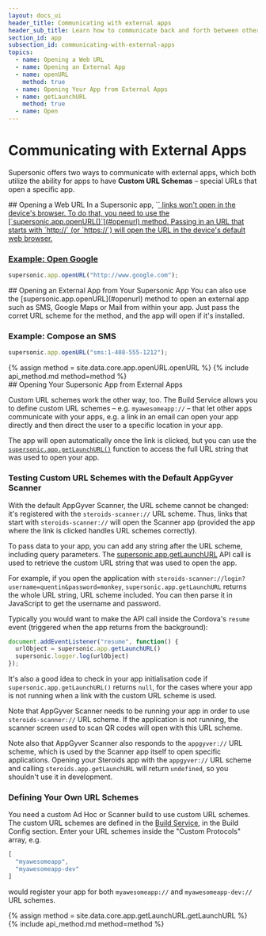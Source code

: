 ```yaml
---
layout: docs_ui
header_title: Communicating with external apps
header_sub_title: Learn how to communicate back and forth between other apps on your device.
section_id: app
subsection_id: communicating-with-external-apps
topics:
  - name: Opening a Web URL
  - name: Opening an External App
  - name: openURL
    method: true
  - name: Opening Your App from External Apps
  - name: getLaunchURL
    method: true
  - name: Open
---
```


# Communicating with External Apps

Supersonic offers two ways to communicate with external apps, which both utilize the ability for apps to have **Custom URL Schemas** – special URLs that open a specific app.

<section class="docs-section" id="opening-a-web-url">
## Opening a Web URL
In a Supersonic app, `<a href>` links won't open in the device's browser. To do that, you need to use the [`supersonic.app.openURL()`](#openurl) method. Passing in an URL that starts with `http://` (or `https://`) will open the URL in the device's default web browser.

### Example: Open Google
```javascript
supersonic.app.openURL("http://www.google.com");
```

</section>

<section class="docs-section" id="opening-an-external-app">
## Opening an External App from Your Supersonic App
You can also use the [supersonic.app.openURL](#openurl) method to open an external app such as SMS, Google Maps or Mail from within your app. Just pass the corret URL scheme for the method, and the app will open if it's installed.

### Example: Compose an SMS
```javascript
supersonic.app.openURL("sms:1-408-555-1212");
```
</section>

<section class="docs-section" id="openurl">
{% assign method = site.data.core.app.openURL.openURL %}
{% include api_method.md method=method %}
</section>

<section class="docs-section" id="opening-your-app-from-external-apps">
## Opening Your Supersonic App from External Apps

Custom URL schemes work the other way, too. The Build Service allows you to define custom URL schemes – e.g. `myawesomeapp://` – that let other apps communicate with your apps, e.g. a link in an email can open your app directly and then direct the user to a specific location in your app.

The app will open automatically once the link is clicked, but you can use the [`supersonic.app.getLaunchURL()`](#getlaunchurl) function to access the full URL string that was used to open your app.

### Testing Custom URL Schemes with the Default AppGyver Scanner

With the default AppGyver Scanner, the URL scheme cannot be changed: it's registered with the `steroids-scanner://` URL scheme. Thus, links that start with `steroids-scanner://` will open the Scanner app (provided the app where the link is clicked handles URL schemes correctly).

To pass data to your app, you can add any string after the URL scheme, including query parameters. The [supersonic.app.getLaunchURL](#getlaunchurl) API call is used to retrieve the custom URL string that was used to open the app.

For example, if you open the application with `steroids-scanner://login?username=quentin&password=monkey`, `supersonic.app.getLaunchURL` returns the whole URL string, URL scheme included. You can then parse it in JavaScript to get the username and password.

Typically you would want to make the API call inside the Cordova's `resume` event (triggered when the app returns from the background):

```javascript
document.addEventListener("resume", function() {
  urlObject = supersonic.app.getLaunchURL()
  supersonic.logger.log(urlObject)
});
```

It's also a good idea to check in your app initialisation code if `supersonic.app.getLaunchURL()` returns `null`, for the cases where your app is not running when a link with the custom URL scheme is used.

Note that AppGyver Scanner needs to be running your app in order to use `steroids-scanner://` URL scheme.  If the application is not running, the scanner screen used to scan QR codes will open with this URL scheme.

Note also that AppGyver Scanner also responds to the `appgyver://` URL scheme, which is used by the Scanner app itself to open specific applications. Opening your Steroids app with the `appgyver://` URL scheme and calling `steroids.app.getLaunchURL` will return `undefined`, so you shouldn't use it in development.

### Defining Your Own URL Schemes

You need a custom Ad Hoc or Scanner build to use custom URL schemes. The custom URL schemes are defined in the [Build Service](http://cloud.appgyver.com), in the Build Config section. Enter your URL schemes inside the "Custom Protocols" array, e.g.

```javascript
[
  "myawesomeapp",
  "myawesomeapp-dev"
]
```

would register your app for both `myawesomeapp://` and `myawesomeapp-dev://` URL schemes.
</section>

<section class="docs-section" id="getlaunchurl">
{% assign method = site.data.core.app.getLaunchURL.getLaunchURL %}
{% include api_method.md method=method %}
</section>
